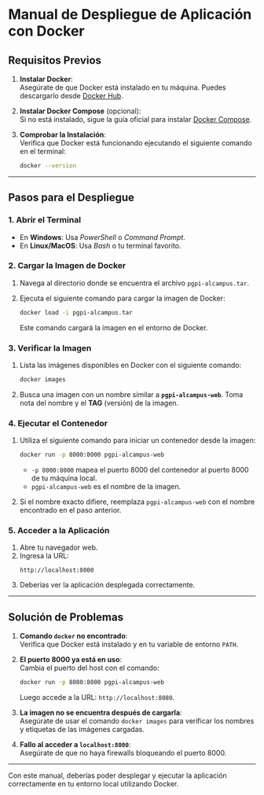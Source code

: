 # Manual de Despliegue de Aplicación con Docker

## Requisitos Previos
1. **Instalar Docker**:  
   Asegúrate de que Docker está instalado en tu máquina. Puedes descargarlo desde [Docker Hub](https://www.docker.com/).

2. **Instalar Docker Compose** (opcional):  
   Si no está instalado, sigue la guía oficial para instalar [Docker Compose](https://docs.docker.com/compose/install/).

3. **Comprobar la Instalación**:  
   Verifica que Docker está funcionando ejecutando el siguiente comando en el terminal:  
   ```bash
   docker --version
   ```

---

## Pasos para el Despliegue

### 1. Abrir el Terminal
- En **Windows**: Usa *PowerShell* o *Command Prompt*.  
- En **Linux/MacOS**: Usa *Bash* o tu terminal favorito.

### 2. Cargar la Imagen de Docker
1. Navega al directorio donde se encuentra el archivo `pgpi-alcampus.tar`.
2. Ejecuta el siguiente comando para cargar la imagen de Docker:  
   ```bash
   docker load -i pgpi-alcampus.tar
   ```

   Este comando cargará la imagen en el entorno de Docker.

### 3. Verificar la Imagen
1. Lista las imágenes disponibles en Docker con el siguiente comando:  
   ```bash
   docker images
   ```
2. Busca una imagen con un nombre similar a **`pgpi-alcampus-web`**. Toma nota del nombre y el **TAG** (versión) de la imagen.

### 4. Ejecutar el Contenedor
1. Utiliza el siguiente comando para iniciar un contenedor desde la imagen:  
   ```bash
   docker run -p 8000:8000 pgpi-alcampus-web
   ```
   - `-p 8000:8000` mapea el puerto 8000 del contenedor al puerto 8000 de tu máquina local.
   - `pgpi-alcampus-web` es el nombre de la imagen.

2. Si el nombre exacto difiere, reemplaza `pgpi-alcampus-web` con el nombre encontrado en el paso anterior.

### 5. Acceder a la Aplicación
1. Abre tu navegador web.
2. Ingresa la URL:  
   ```plaintext
   http://localhost:8000
   ```
3. Deberías ver la aplicación desplegada correctamente.

---

## Solución de Problemas
1. **Comando `docker` no encontrado**:  
   Verifica que Docker está instalado y en tu variable de entorno `PATH`.

2. **El puerto 8000 ya está en uso**:  
   Cambia el puerto del host con el comando:  
   ```bash
   docker run -p 8080:8000 pgpi-alcampus-web
   ```  
   Luego accede a la URL: `http://localhost:8080`.

3. **La imagen no se encuentra después de cargarla**:  
   Asegúrate de usar el comando `docker images` para verificar los nombres y etiquetas de las imágenes cargadas.

4. **Fallo al acceder a `localhost:8000`**:  
   Asegúrate de que no haya firewalls bloqueando el puerto 8000.

---

Con este manual, deberías poder desplegar y ejecutar la aplicación correctamente en tu entorno local utilizando Docker.
